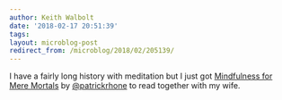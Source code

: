 ```yaml
---
author: Keith Walbolt
date: '2018-02-17 20:51:39'
tags:
layout: microblog-post
redirect_from: /microblog/2018/02/205139/
---
```


I have a fairly long history with meditation but I just got [Mindfulness for Mere Mortals](https://gum.co/mindfulnessformortals) by [@patrickrhone](https://micro.blog/patrickrhone) to read together with my wife.
